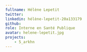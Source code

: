 ```yaml
---
fullname: Hélène Lepetit
twitter:
linkedin: hélène-lepetit-20a133179
github:
role: Interne en Santé Publique
avatar: helene-lepetit.jpg
projects:
    - 5_arkhn
---
```

